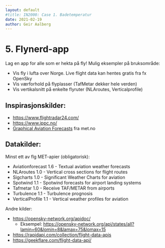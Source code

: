 ```yaml
---
layout: default
#title: IN2000: Case 1. Badetemperatur
date: 2021-02-19
author: Geir Aalberg
---
```


# 5. Flynerd-app

Lag en app for alle som er hekta på fly! Mulig eksempler på bruksområde:

- Vis fly i lufta over Norge. Live flight data kan hentes gratis fra fx OpenSky
- Vis værforhold på flyplasser (TafMetar dekker hele verden)
- Vis vertikalsnitt på enkelte flyruter (NLAroutes, Verticalprofile)

## Inspirasjonskilder:

- <https://www.flightradar24.com/>
- <https://www.ippc.no/>
- [Graphical Aviation Forecasts](https://gaf.met.no/#/) fra met.no


## Datakilder:

Minst ett av flg MET-apier (obligatorisk):

- Aviationforecast 1.6 - Textual aviation weather forecasts
- NLAroutes 1.0 - Vertical cross sections for flight routes
- Sigcharts 1.0 - Significant Weather Charts for aviation
- Spotwind 1.1 - Spotwind forecasts for airport landing systems
- Tafmetar 1.0 - Receive TAF/METAR from airports
- Turbulence 1.1 - Turbulence prognosis
- VerticalProfile 1.1 - Vertical weather profiles for aviation

Andre kilder:

- <https://opensky-network.org/apidoc/>
  - Eksempel: <https://opensky-network.org/api/states/all?lamin=60&lomin=8&lamax=75&lomax=15>
- <https://rapidapi.com/collection/flight-data-apis>
- <https://geekflare.com/flight-data-api/>
